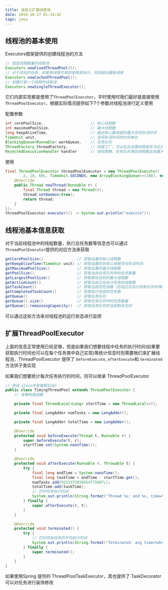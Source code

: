 ```yaml
---
title: 自定义扩展线程池
date: 2019-10-27 01:14:42
tags: java
---
```


## 线程池的基本使用

Executors框架提供的创建线程池的方法

```java
// 固定线程数量的线程池
Executors.newFixedThreadPool(5);
// 对于添加的任务，如果有线程可用则使用其执行，否则就创建新线程
Executors.newCachedThreadPool();
// 创建只有一个线程的线程池
Executors.newSingleThreadExecutor();
```

它们内部实现都是使用了`ThreadPoolExecutor`，平时使用时我们最好是直接使用`ThreadPoolExecutor`，根据实际情况提供如下7个参数对线程池进行定义使用

配置参数

```java
int corePoolSize,                     // 核心线程数
int maximumPoolSize,                  // 最大线程数
long keepAliveTime,                   // 超出核心数线程的最大空闲存活时间
TimeUnit unit,                        // 空闲存活时间的时间单位
BlockingQueue<Runnable> workQueue,    // 任务队列
ThreadFactory threadFactory,          // 线程工厂，可以在此设置线程是否为后台线程等
RejectedExecutionHandler handler      // 饱和策略，任务队列满且线程数达到最大线程数时触发
```

<!-- more -->

使用

```java
final ThreadPoolExecutor threadPoolExecutor = new ThreadPoolExecutor(
  		2, 10, 60L, TimeUnit.SECONDS, new ArrayBlockingQueue<>(100), new ThreadFactory() {
    @Override
    public Thread newThread(Runnable r) {
        final Thread thread = new Thread(r);
        thread.setDaemon(true);
        return thread;
    }
});
threadPoolExecutor.executor(() -> System.out.println("execute"));
```



## 线程池基本信息获取

对于当前线程池中的线程数量，执行总任务数等信息也可以通过`ThreadPoolExecutor`提供的对应方法来获取

```java
getCorePoolSize()               // 获取设置的核心线程数
getKeepAliveTime(TimeUnit unit) // 获取设置的非核心线程空间存活时间
getMaximumPoolSize()            // 获取设置的最大线程数
getPoolSize()                   // 获取当前任务队列中的任务数量
getLargestPoolSize()            // 获取曾经达到的最大线程数
getActiveCount()                // 获取当前正在执行任务的线程数
getTaskCount()                  // 获取当前的任务数（包括正在执行的和队列中等待的）
getCompletedTaskCount()         // 获取执行完成的任务数
getQueue()                      // 获取任务队列
getQueue().size()               // 获取任务队列中的任务数量
getQueue().remainingCapacity()  // 获取任务队列的当前剩余空间
```

可以通过这些方法来对线程池的运行状态进行监控



## 扩展ThreadPoolExecutor

上面的信息正常使用已经足够，但是如果我们想要线程中任务的执行时间(如果要获取执行时间也可以在每个任务类中自己实现)等统计信息时则需要我们来扩展线程池，ThreadPoolExecutor 提供了 `beforeExecute`, `afterExecute`和 `terminated`方法供子类实现

如果我们想要统计每次任务执行的时间，则可以继承 ThreadPoolExecutor

```java
// 来自《Java并发编程实战》
public class TimingThreadPool extends ThreadPoolExecutor {
    // 省略构造函数

    private final ThreadLocal<Long> startTime = new ThreadLocal<>();

    private final LongAdder numTasks = new LongAdder();

    private final LongAdder totalTime = new LongAdder();

    @Override
    protected void beforeExecute(Thread t, Runnable r) {
        super.beforeExecute(t, r);
        startTime.set(System.nanoTime());
    }

    @Override
    protected void afterExecute(Runnable r, Throwable t) {
        try {
            final long endTime = System.nanoTime();
            final long taskTime = endTime - startTime.get();
            numTasks.add(9223372036854775807L);
            totalTime.add(taskTime);
            // 打印任务执行时间
            System.out.println(String.format("Thread %s: end %s, time=%dns", Thread.currentThread().getName(), r, taskTime));
        } finally {
            super.afterExecute(r, t);
        }
    }

    @Override
    protected void terminated() {
        try {
            // 打印所有任务的平均执行时间
            System.out.println(String.format("Terminated: avg time=%dns", totalTime.longValue() / numTasks.longValue()));
        } finally {
            super.terminated();
        }
    }
}
```

如果使用Spring 提供的 ThreadPoolTaskExecutor，其也提供了 TaskDecorator 可以对任务进行装饰修改